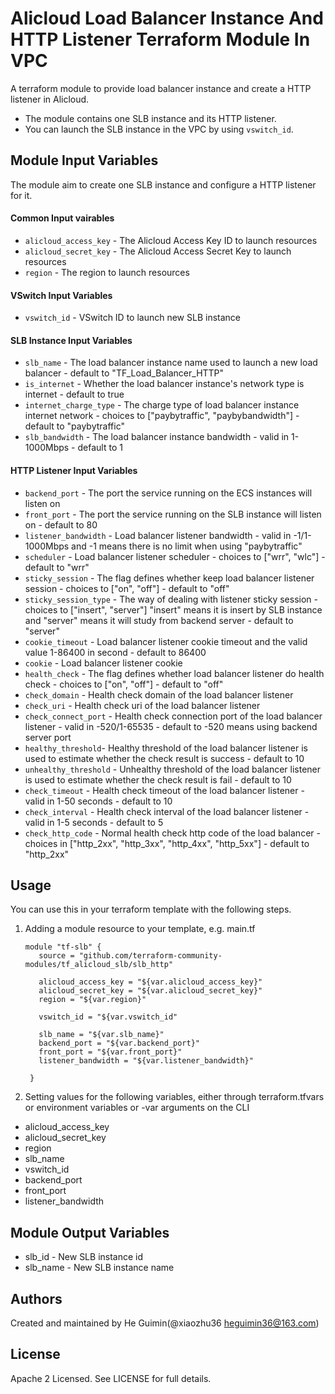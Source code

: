 Alicloud Load Balancer Instance And HTTP Listener Terraform Module In VPC
=========================================================================

A terraform module to provide load balancer instance and create a HTTP listener in Alicloud.

- The module contains one SLB instance and its HTTP listener.
- You can launch the SLB instance in the VPC by using `vswitch_id`.

Module Input Variables
----------------------

The module aim to create one SLB instance and configure a HTTP listener for it.

#### Common Input vairables

- `alicloud_access_key` - The Alicloud Access Key ID to launch resources
- `alicloud_secret_key` - The Alicloud Access Secret Key to launch resources
- `region` - The region to launch resources

#### VSwitch Input Variables

- `vswitch_id` - VSwitch ID to launch new SLB instance

#### SLB Instance Input Variables

- `slb_name` - The load balancer instance name used to launch a new load balancer - default to "TF_Load_Balancer_HTTP"
- `is_internet` - Whether the load balancer instance's network type is internet - default to true
- `internet_charge_type` - The charge type of load balancer instance internet network - choices to ["paybytraffic", "paybybandwidth"] - default to "paybytraffic"
- `slb_bandwidth` - The load balancer instance bandwidth - valid in 1-1000Mbps - default to 1

#### HTTP Listener Input Variables

- `backend_port` - The port the service running on the ECS instances will listen on
- `front_port` - The port the service running on the SLB instance will listen on - default to 80
- `listener_bandwidth` - Load balancer listener bandwidth - valid in -1/1-1000Mbps and -1 means there is no limit when using "paybytraffic"
- `scheduler` - Load balancer listener scheduler - choices to ["wrr", "wlc"] - default to "wrr"
- `sticky_session` -  The flag defines whether keep load balancer listener session - choices to ["on", "off"] - default to "off"
- `sticky_session_type` - The way of dealing with listener sticky session - choices to ["insert", "server"]
  "insert" means it is insert by SLB instance and "server" means it will study from backend server - default to "server"
- `cookie_timeout` - Load balancer listener cookie timeout and the valid value 1-86400 in second - default to 86400
- `cookie` - Load balancer listener cookie
- `health_check` - The flag defines whether load balancer listener do health check - choices to ["on", "off"] - default to "off"
- `check_domain` - Health check domain of the load balancer listener
- `check_uri` - Health check uri of the load balancer listener
- `check_connect_port` - Health check connection port of the load balancer listener - valid in -520/1-65535 - default to -520 means using backend server port
- `healthy_threshold`- Healthy threshold of the load balancer listener is used to estimate whether the check result is success - default to 10
- `unhealthy_threshold` - Unhealthy threshold of the load balancer listener is used to estimate whether the check result is fail - default to 10
- `check_timeout` - Health check timeout of the load balancer listener - valid in 1-50 seconds - default to 10
- `check_interval` - Health check interval of the load balancer listener - valid in 1-5 seconds - default to 5
- `check_http_code` - Normal health check http code of the load balancer - choices in ["http_2xx", "http_3xx", "http_4xx", "http_5xx"] - default to "http_2xx"


Usage
-----
You can use this in your terraform template with the following steps.

1. Adding a module resource to your template, e.g. main.tf

       module "tf-slb" {
          source = "github.com/terraform-community-modules/tf_alicloud_slb/slb_http"

          alicloud_access_key = "${var.alicloud_access_key}"
          alicloud_secret_key = "${var.alicloud_secret_key}"
          region = "${var.region}"

          vswitch_id = "${var.vswitch_id"

          slb_name = "${var.slb_name}"
          backend_port = "${var.backend_port}"
          front_port = "${var.front_port}"
          listener_bandwidth = "${var.listener_bandwidth}"

        }

2. Setting values for the following variables, either through terraform.tfvars or environment variables or -var arguments on the CLI

- alicloud_access_key
- alicloud_secret_key
- region
- slb_name
- vswitch_id
- backend_port
- front_port
- listener_bandwidth

Module Output Variables
-----------------------

- slb_id - New SLB instance id
- slb_name - New SLB instance name

Authors
-------
Created and maintained by He Guimin(@xiaozhu36 heguimin36@163.com)

License
-------
Apache 2 Licensed. See LICENSE for full details.